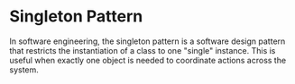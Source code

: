 # Singleton Pattern

In software engineering, the singleton pattern is a software design pattern
that restricts the instantiation of a class to one "single" instance. This 
is useful when exactly one object is needed to coordinate actions across
the system.
